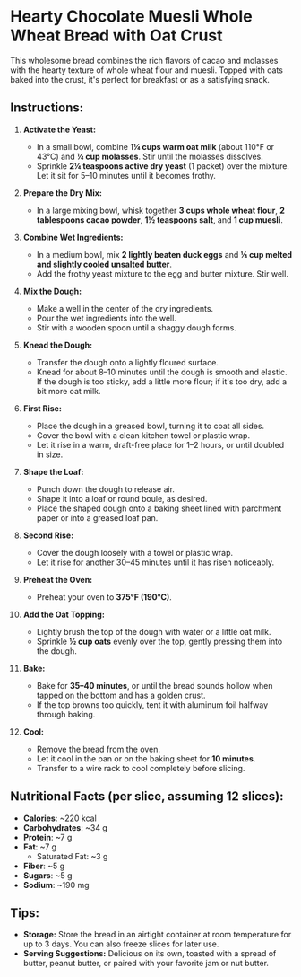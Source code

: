 # Hearty Chocolate Muesli Whole Wheat Bread with Oat Crust

This wholesome bread combines the rich flavors of cacao and molasses with the hearty texture of whole wheat flour and muesli. Topped with oats baked into the crust, it's perfect for breakfast or as a satisfying snack.

## Instructions:

1. **Activate the Yeast:**
   - In a small bowl, combine **1¼ cups warm oat milk** (about 110°F or 43°C) and **¼ cup molasses**. Stir until the molasses dissolves.
   - Sprinkle **2¼ teaspoons active dry yeast** (1 packet) over the mixture. Let it sit for 5–10 minutes until it becomes frothy.

2. **Prepare the Dry Mix:**
   - In a large mixing bowl, whisk together **3 cups whole wheat flour**, **2 tablespoons cacao powder**, **1½ teaspoons salt**, and **1 cup muesli**.

3. **Combine Wet Ingredients:**
   - In a medium bowl, mix **2 lightly beaten duck eggs** and **¼ cup melted and slightly cooled unsalted butter**.
   - Add the frothy yeast mixture to the egg and butter mixture. Stir well.

4. **Mix the Dough:**
   - Make a well in the center of the dry ingredients.
   - Pour the wet ingredients into the well.
   - Stir with a wooden spoon until a shaggy dough forms.

5. **Knead the Dough:**
   - Transfer the dough onto a lightly floured surface.
   - Knead for about 8–10 minutes until the dough is smooth and elastic. If the dough is too sticky, add a little more flour; if it's too dry, add a bit more oat milk.

6. **First Rise:**
   - Place the dough in a greased bowl, turning it to coat all sides.
   - Cover the bowl with a clean kitchen towel or plastic wrap.
   - Let it rise in a warm, draft-free place for 1–2 hours, or until doubled in size.

7. **Shape the Loaf:**
   - Punch down the dough to release air.
   - Shape it into a loaf or round boule, as desired.
   - Place the shaped dough onto a baking sheet lined with parchment paper or into a greased loaf pan.

8. **Second Rise:**
   - Cover the dough loosely with a towel or plastic wrap.
   - Let it rise for another 30–45 minutes until it has risen noticeably.

9. **Preheat the Oven:**
   - Preheat your oven to **375°F (190°C)**.

10. **Add the Oat Topping:**
    - Lightly brush the top of the dough with water or a little oat milk.
    - Sprinkle **½ cup oats** evenly over the top, gently pressing them into the dough.

11. **Bake:**
    - Bake for **35–40 minutes**, or until the bread sounds hollow when tapped on the bottom and has a golden crust.
    - If the top browns too quickly, tent it with aluminum foil halfway through baking.

12. **Cool:**
    - Remove the bread from the oven.
    - Let it cool in the pan or on the baking sheet for **10 minutes**.
    - Transfer to a wire rack to cool completely before slicing.

## Nutritional Facts (per slice, assuming 12 slices):
- **Calories**: ~220 kcal  
- **Carbohydrates**: ~34 g  
- **Protein**: ~7 g  
- **Fat**: ~7 g  
  - Saturated Fat: ~3 g  
- **Fiber**: ~5 g  
- **Sugars**: ~5 g  
- **Sodium**: ~190 mg  

## Tips:
- **Storage:** Store the bread in an airtight container at room temperature for up to 3 days. You can also freeze slices for later use.
- **Serving Suggestions:** Delicious on its own, toasted with a spread of butter, peanut butter, or paired with your favorite jam or nut butter.